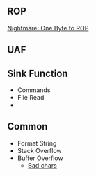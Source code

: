 ## ROP
[Nightmare: One Byte to ROP](https://hackmd.io/@pepsipu/ry-SK44pt?s=09)

## UAF

## Sink Function
- Commands
- File Read
- 

## Common 
 - Format String
 - Stack Overflow
 - Buffer Overflow
   - [Bad chars](https://www.coresecurity.com/core-labs/articles/reversing-and-exploiting-free-tools-part-4) 


